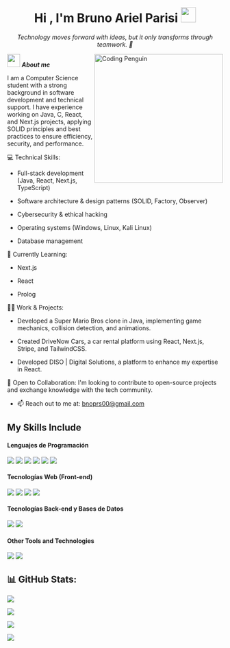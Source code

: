 <h1 align="center"><b>Hi , I'm Bruno Ariel Parisi </b><img src="https://media.giphy.com/media/hvRJCLFzcasrR4ia7z/giphy.gif" width="35"></h1>
<!--  -->

<p align="center"><i> Technology moves forward with ideas, but it only transforms through teamwork. 🚀 </i></p>

<img align="right" width="300px" alt="Coding Penguin" src="https://media.giphy.com/media/2IudUHdI075HL02Pkk/giphy.gif" />


<img src="https://media.giphy.com/media/ObNTw8Uzwy6KQ/giphy.gif" width="30px">&nbsp;***About me***

I am a Computer Science student with a strong background in software development and technical support. I have experience working on Java, C, React, and Next.js projects, applying SOLID principles and best practices to ensure efficiency, security, and performance.

💻 Technical Skills:

- Full-stack development (Java, React, Next.js, TypeScript)

- Software architecture & design patterns (SOLID, Factory, Observer)

- Cybersecurity & ethical hacking

- Operating systems (Windows, Linux, Kali Linux)

- Database management

🚀 Currently Learning:

- Next.js

- React

- Prolog

👨‍💻 Work & Projects:

- Developed a Super Mario Bros clone in Java, implementing game mechanics, collision detection, and animations.

- Created DriveNow Cars, a car rental platform using React, Next.js, Stripe, and TailwindCSS.

- Developed DISO | Digital Solutions, a platform to enhance my expertise in React.

🌟 Open to Collaboration: I'm looking to contribute to open-source projects and exchange knowledge with the tech community.
- 📫 Reach out to me at: <a href="bnoprs00@gmail.com">bnoprs00@gmail.com</a>

## My Skills Include
<h4> Lenguajes de Programación </h4>
<span>
  <img src="https://img.shields.io/badge/Java-ED8B00?style=for-the-badge&logo=java&logoColor=white">
  <img src="https://img.shields.io/badge/C-00599C?style=for-the-badge&logo=c&logoColor=white">
  <img src="https://img.shields.io/badge/Pascal-512BD4?style=for-the-badge&logo=pascal&logoColor=white">
  <img src="https://img.shields.io/badge/Prolog-B30000?style=for-the-badge&logo=prolog&logoColor=white">
  <img src="https://img.shields.io/badge/JavaScript-F7DF1E?style=for-the-badge&logo=javascript&logoColor=black">
  <img src="https://img.shields.io/badge/TypeScript-007ACC?style=for-the-badge&logo=typescript&logoColor=white">
</span>

<h4> Tecnologías Web (Front-end) </h4>
<span>
  <img src="https://img.shields.io/badge/HTML5-E34F26?style=for-the-badge&logo=html5&logoColor=white">
  <img src="https://img.shields.io/badge/CSS3-1572B6?style=for-the-badge&logo=css3&logoColor=white">
  <img src="https://img.shields.io/badge/React-20232A?style=for-the-badge&logo=react&logoColor=61DAFB">
  <img src="https://img.shields.io/badge/Next.js-000000?style=for-the-badge&logo=nextdotjs&logoColor=white">
</span>

<h4> Tecnologías Back-end y Bases de Datos </h4>
<span>
  <img src="https://img.shields.io/badge/Prisma-3982CE?style=for-the-badge&logo=prisma&logoColor=white">
  <img src="https://img.shields.io/badge/Neon-000000?style=for-the-badge&logo=neon&logoColor=00FFFF">
</span>

<h4> Other Tools and Technologies </h4>
<span>
  <img src="https://img.shields.io/badge/Git-F05032?style=for-the-badge&logo=git&logoColor=white">
  <img src="https://img.shields.io/badge/GitHub-181717?style=for-the-badge&logo=github&logoColor=white">
</span>
  
<h2>📊 GitHub Stats:</h2>

<!-- Stats generales -->
[![](https://github-readme-stats.vercel.app/api?username=brunitoa10&show_icons=true&theme=tokyonight&hide_border=true&locale=en)](https://github.com/brunitoa10)

<!-- Racha de commits -->
[![](https://github-readme-streak-stats.herokuapp.com/?user=brunitoa10&theme=material-palenight)](https://github.com/brunitoa10)

<!-- Lenguajes más usados -->
[![](https://github-readme-stats.vercel.app/api/top-langs/?username=brunitoa10&layout=compact&theme=tokyonight&hide_border=true)](https://github.com/brunitoa10)

<!-- Actividad diaria/semanal -->
[![](https://github-readme-activity-graph.vercel.app/graph?username=brunitoa10&theme=tokyo-night&hide_border=true)](https://github.com/brunitoa10)

</div>

